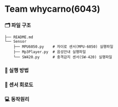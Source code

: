 # Team whycarno(6043)

### 🗂️ 파일 구조
```
├── README.md
└── Sensor
    ├── MPU6050.py    # 자이로 센서(MPU-6050) 실행파일
    ├── Mp3Player.py  # 음성안내 실행파일
    └── SW420.py      # 충격감지 센서(SW-420) 실행파일
```

### 🚀 실행 방법

### 🪫 센서 회로도

### 💻 동작원리
